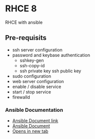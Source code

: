 # RHCE 8
RHCE with ansible 

## Pre-requisits    
-   ssh server configuration 
-   password and keybase authentication 
    -   sshkey-gen
    -   ssh-copy-id
    -   ssh private key ssh public key 
-   sudo configuration 
-   web server configuration 
-   enable / disable service 
-   start / stop service 
-   firewalld    
### Ansible Documentation 
-   [Ansible Document link](https://docs.ansible.com/)
-   <a href="http://docs.ansible.com" target="_blank">Ansible Document</a>
-   [Opens in new tab](https://docs.ansible.com?to=/placeholder.com)